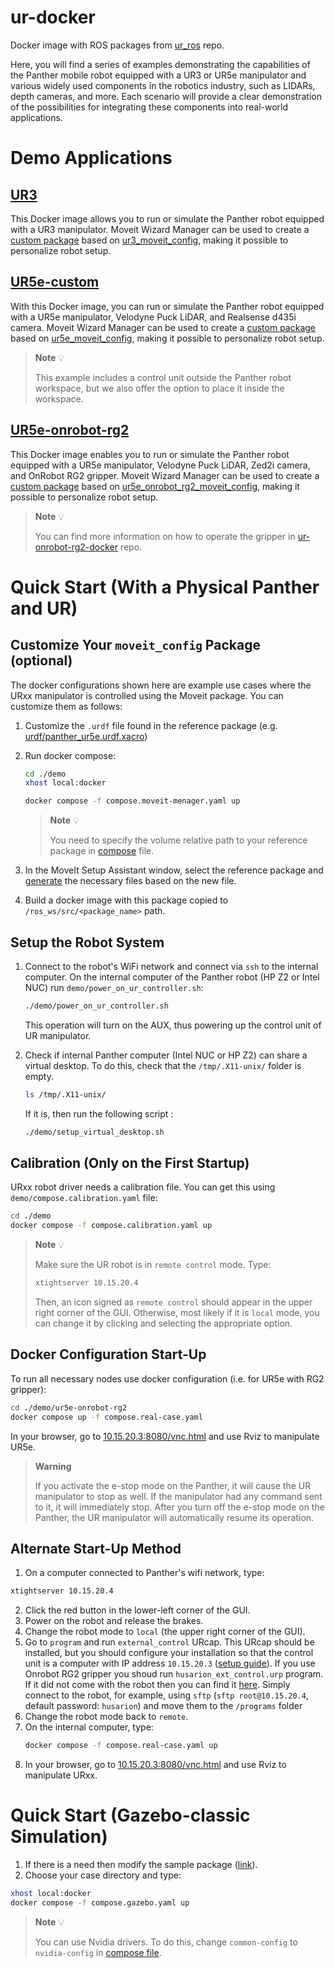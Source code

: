 # ur-docker
Docker image with ROS packages from [ur_ros](https://github.com/husarion/ur_ros) repo. 

Here, you will find a series of examples demonstrating the capabilities of the Panther mobile robot equipped with a UR3 or UR5e manipulator and various widely used components in the robotics industry, such as LIDARs, depth cameras, and more. Each scenario will provide a clear demonstration of the possibilities for integrating these components into real-world applications.

# Demo Applications

## [UR3](./demo/ur3/)

This Docker image allows you to run or simulate the Panther robot equipped with a UR3 manipulator. Moveit Wizard Manager can be used to create a [custom package](#customize-your-moveit_config-package-optional) based on [ur3_moveit_config](https://github.com/husarion/ur_ros/tree/main/ur3_moveit_config), making it possible to personalize robot setup.

## [UR5e-custom](./demo/ur5e-custom/)

With this Docker image, you can run or simulate the Panther robot equipped with a UR5e manipulator, Velodyne Puck LiDAR, and Realsense d435i camera. Moveit Wizard Manager can be used to create a [custom package](#customize-your-moveit_config-package-optional) based on [ur5e_moveit_config](https://github.com/husarion/ur_ros/tree/main/ur5e_moveit_config), making it possible to personalize robot setup.

> **Note** 💡
>
> This example includes a control unit outside the Panther robot workspace, but we also offer the option to place it inside the workspace.

## [UR5e-onrobot-rg2](./demo/ur5e-onrobot-rg2/)

This Docker image enables you to run or simulate the Panther robot equipped with a UR5e manipulator, Velodyne Puck LiDAR, Zed2i camera, and OnRobot RG2 gripper. Moveit Wizard Manager can be used to create a [custom package](#customize-your-moveit_config-package-optional) based on [ur5e_onrobot_rg2_moveit_config](https://github.com/husarion/ur_ros/tree/main/ur5e_onrobot_rg2_moveit_config), making it possible to personalize robot setup.

> **Note** 💡
>
> You can find more information on how to operate the gripper in [ur-onrobot-rg2-docker](https://github.com/husarion/ur-onrobot-rg2-docker) repo.

# Quick Start (With a Physical Panther and UR)

## Customize Your `moveit_config` Package (**optional**)

The docker configurations shown here are example use cases where the URxx manipulator is controlled using the Moveit package. You can customize them as follows:
1. Customize the `.urdf` file found in the reference package (e.g. [urdf/panther_ur5e.urdf.xacro](https://github.com/husarion/ur_ros/blob/main/ur5e_moveit_config/urdf/panther_ur5e.urdf.xacro)) 
   
2. Run docker compose:
    ```bash
    cd ./demo
    xhost local:docker

    docker compose -f compose.moveit-menager.yaml up
    ```
    > **Note** 💡
    >
    > You need to specify the volume relative path to your reference package in [compose](demo/compose.moveit-menager.yaml#L10) file. 

3. In the MoveIt Setup Assistant window, select the reference package and [generate](http://docs.ros.org/en/hydro/api/moveit_setup_assistant/html/doc/tutorial.html) the necessary files based on the new file.
4. Build a docker image with this package copied to `/ros_ws/src/<package_name>` path.

## Setup the Robot System

1. Connect to the robot's WiFi network and connect via `ssh` to the internal computer. On the internal computer of the Panther robot (HP Z2 or Intel NUC) run `demo/power_on_ur_controller.sh`:
    ```bash
    ./demo/power_on_ur_controller.sh
    ``` 
    This operation will turn on the AUX, thus powering up the control unit of UR manipulator.

2. Check if internal Panther computer (Intel NUC or HP Z2) can share a virtual desktop. To do this, check that the `/tmp/.X11-unix/` folder is empty. 
    ```bash
    ls /tmp/.X11-unix/
    ```
    If it is, then run the following script :
    ```bash
    ./demo/setup_virtual_desktop.sh
    ```
## Calibration (Only on the First Startup)

URxx robot driver needs a calibration file. You can get this using `demo/compose.calibration.yaml` file:
```bash
cd ./demo
docker compose -f compose.calibration.yaml up
```
> **Note** 💡
>
> Make sure the UR robot is in `remote control` mode. Type:
> ```bash
> xtightserver 10.15.20.4
> ```
> Then, an icon signed as `remote control` should appear in the upper right corner of the GUI. Otherwise, most likely if it is `local` mode, you can change it by clicking and selecting the appropriate option.
## Docker Configuration Start-Up
To run all necessary nodes use docker configuration (i.e. for UR5e with RG2 gripper):
```bash
cd ./demo/ur5e-onrobot-rg2
docker compose up -f compose.real-case.yaml
```

In your browser, go to [10.15.20.3:8080/vnc.html](http://10.15.20.3:8080/vnc.html) and use Rviz to manipulate UR5e.

> **Warning** 
> 
> If you activate the e-stop mode on the Panther, it will cause the UR manipulator to stop as well. If the manipulator had any command sent to it, it will immediately stop. After you turn off the e-stop mode on the Panther, the UR manipulator will automatically resume its operation.

## Alternate Start-Up Method

1. On a computer connected to Panther's wifi network, type:
```bash
xtightserver 10.15.20.4
```

2. Click the red button in the lower-left corner of the GUI.
3. Power on the robot and release the brakes.
4. Change the robot mode to `local` (the upper right corner of the GUI).
5. Go to `program` and run `external_control` URcap. This URcap should be installed, but you should configure your installation so that the control unit is a computer with IP address `10.15.20.3` ([setup guide](https://github.com/UniversalRobots/Universal_Robots_ROS_Driver/blob/master/ur_robot_driver/doc/install_urcap_e_series.md)). If you use Onrobot RG2 gripper you shoud run `husarion_ext_control.urp` program. If it did not come with the robot then you can find it [here](https://github.com/husarion/ur-onrobot-rg2-docker/tree/main/ur-programs). Simply connect to the robot, for example, using `sftp` (`sftp root@10.15.20.4`, default password: `husarion`) and move them to the `/programs` folder 
6. Change the robot mode back to `remote`.
7. On the internal computer, type:
    ```bash
    docker compose -f compose.real-case.yaml up
    ```
8. In your browser, go to [10.15.20.3:8080/vnc.html](http://10.15.20.3:8080/vnc.html) and use Rviz to manipulate URxx.

# Quick Start (Gazebo-classic Simulation)

1. If there is a need then modify the sample package ([link](#customize-your-moveit_config-package-optional)).
2. Choose your case directory and type:
```bash
xhost local:docker
docker compose -f compose.gazebo.yaml up
```
> **Note** 💡
>
> You can use Nvidia drivers. To do this, change `common-config` to `nvidia-config` in [compose file](./demo/ur5e-custom/compose.gazebo.yaml#L23).